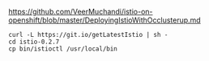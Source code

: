 https://github.com/VeerMuchandi/istio-on-openshift/blob/master/DeployingIstioWithOcclusterup.md
```
curl -L https://git.io/getLatestIstio | sh -
cd istio-0.2.7
cp bin/istioctl /usr/local/bin
```
